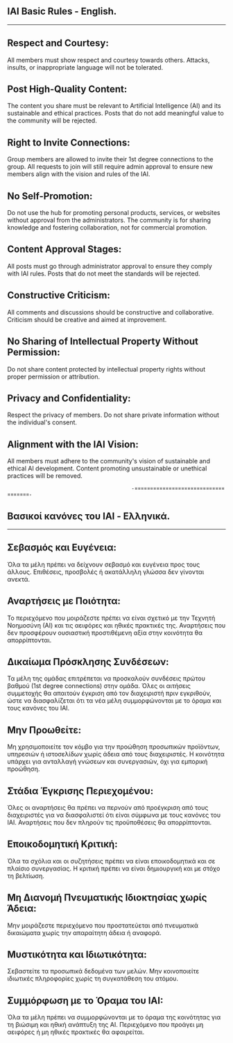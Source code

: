 IAI Basic Rules - English.
-------------------------
________________________________________________________________________________________________________________________________________________________
  Respect and Courtesy: 
  --------------------
  All members must show respect and courtesy towards others. Attacks, insults, or inappropriate language will not be tolerated.

  Post High-Quality Content: 
  -------------------------
  The content you share must be relevant to Artificial Intelligence (AI) and its sustainable and ethical practices. 
  Posts that do not add meaningful value to the community will be rejected.

  Right to Invite Connections: 
  ---------------------------
  Group members are allowed to invite their 1st degree connections to the group. All requests to join will still require 
  admin approval to ensure new members align with the vision and rules of the IAI.

  No Self-Promotion: 
  -----------------
  Do not use the hub for promoting personal products, services, or websites without approval from the administrators. 
  The community is for sharing knowledge and fostering collaboration, not for commercial promotion.

  Content Approval Stages: 
  -----------------------
  All posts must go through administrator approval to ensure they comply with IAI rules. 
  Posts that do not meet the standards will be rejected.

  Constructive Criticism: 
  ----------------------
  All comments and discussions should be constructive and collaborative. 
  Criticism should be creative and aimed at improvement.

  No Sharing of Intellectual Property Without Permission:
  ------------------------------------------------------
  Do not share content protected by intellectual property rights without proper permission or attribution.

  Privacy and Confidentiality: 
  ---------------------------
  Respect the privacy of members. Do not share private information without the individual's consent.

  Alignment with the IAI Vision: 
  -----------------------------
  All members must adhere to the community's vision of sustainable and ethical AI development. 
  Content promoting unsustainable or unethical practices will be removed.



                                            -¤¤¤¤¤¤¤¤¤¤¤¤¤¤¤¤¤¤¤¤¤¤¤¤¤¤¤¤¤¤¤¤¤¤¤¤-



Βασικοί κανόνες του IAI - Ελληνικά.
----------------------------------
________________________________________________________________________________________________________________________________________________________
  Σεβασμός και Ευγένεια:
  ---------------------
  Όλα τα μέλη πρέπει να δείχνουν σεβασμό και ευγένεια προς τους άλλους. Επιθέσεις, προσβολές ή ακατάλληλη γλώσσα δεν γίνονται ανεκτά.

  Αναρτήσεις με Ποιότητα:
  ----------------------
  Το περιεχόμενο που μοιράζεστε πρέπει να είναι σχετικό με την Τεχνητή Νοημοσύνη (ΑΙ) και τις αειφόρες και ηθικές πρακτικές της. 
  Αναρτήσεις που δεν προσφέρουν ουσιαστική προστιθέμενη αξία στην κοινότητα θα απορρίπτονται.

  Δικαίωμα Πρόσκλησης Συνδέσεων: 
  -----------------------------
  Τα μέλη της ομάδας επιτρέπεται να προσκαλούν συνδέσεις πρώτου βαθμού (1st degree connections) στην ομάδα. Όλες οι 
  αιτήσεις συμμετοχής θα απαιτούν έγκριση από τον διαχειριστή πριν εγκριθούν, ώστε να διασφαλίζεται ότι τα νέα μέλη συμμορφώνονται με το όραμα και τους 
  κανόνες του IAI.
  
  Μην Προωθείτε: 
  -------------
  Μη χρησιμοποιείτε τον κόμβο για την προώθηση προσωπικών προϊόντων, υπηρεσιών ή ιστοσελίδων χωρίς άδεια από τους διαχειριστές. 
  Η κοινότητα υπάρχει για ανταλλαγή γνώσεων και συνεργασιών, όχι για εμπορική προώθηση.

  Στάδια Έγκρισης Περιεχομένου: 
  ----------------------------
  Όλες οι αναρτήσεις θα πρέπει να περνούν από προέγκριση από τους διαχειριστές για να διασφαλιστεί ότι είναι σύμφωνα με τους κανόνες του IAI. 
  Αναρτήσεις που δεν πληρούν τις προϋποθέσεις θα απορρίπτονται.

  Εποικοδομητική Κριτική: 
  ----------------------
  Όλα τα σχόλια και οι συζητήσεις πρέπει να είναι εποικοδομητικά και σε πλαίσιο συνεργασίας. 
  Η κριτική πρέπει να είναι δημιουργική και με στόχο τη βελτίωση.

  Μη Διανομή Πνευματικής Ιδιοκτησίας χωρίς Άδεια: 
  ----------------------------------------------
  Μην μοιράζεστε περιεχόμενο που προστατεύεται από πνευματικά δικαιώματα χωρίς την απαραίτητη άδεια ή αναφορά.

  Μυστικότητα και Ιδιωτικότητα: 
  ----------------------------
  Σεβαστείτε τα προσωπικά δεδομένα των μελών. 
  Μην κοινοποιείτε ιδιωτικές πληροφορίες χωρίς τη συγκατάθεση του ατόμου.

  Συμμόρφωση με το Όραμα του IAI: 
  ------------------------------
  Όλα τα μέλη πρέπει να συμμορφώνονται με το όραμα της κοινότητας για τη βιώσιμη και ηθική ανάπτυξη της AI. 
  Περιεχόμενο που προάγει μη αειφόρες ή μη ηθικές πρακτικές θα αφαιρείται.





